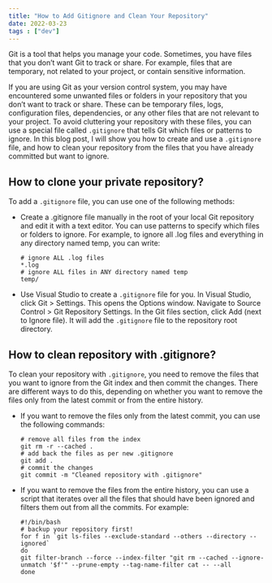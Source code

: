 ```yaml
---
title: "How to Add Gitignore and Clean Your Repository"
date: 2022-03-23
tags : ["dev"]
---
```



Git is a tool that helps you manage your code. Sometimes, you have files that you don’t want Git to track or share. For example, files that are temporary, not related to your project, or contain sensitive information.

If you are using Git as your version control system, you may have encountered some unwanted files or folders in your repository that you don’t want to track or share. These can be temporary files, logs, configuration files, dependencies, or any other files that are not relevant to your project. To avoid cluttering your repository with these files, you can use a special file called `.gitignore` that tells Git which files or patterns to ignore. In this blog post, I will show you how to create and use a `.gitignore` file, and how to clean your repository from the files that you have already committed but want to ignore.

## How to clone your private repository?

To add a `.gitignore` file, you can use one of the following methods:

- Create a .gitignore file manually in the root of your local Git repository and edit it with a text editor. You can use patterns to specify which files or folders to ignore. For example, to ignore all .log files and everything in any directory named temp, you can write: 
    ```
    # ignore ALL .log files
    *.log
    # ignore ALL files in ANY directory named temp
    temp/
    ```
- Use Visual Studio to create a `.gitignore` file for you. In Visual Studio, click Git > Settings. This opens the Options window. Navigate to Source Control > Git Repository Settings. In the Git files section, click Add (next to Ignore file). It will add the `.gitignore` file to the repository root directory.

## How to clean repository with .gitignore?

To clean your repository with `.gitignore`, you need to remove the files that you want to ignore from the Git index and then commit the changes. There are different ways to do this, depending on whether you want to remove the files only from the latest commit or from the entire history.

- If you want to remove the files only from the latest commit, you can use the following commands: 
    ```
    # remove all files from the index
    git rm -r --cached .
    # add back the files as per new .gitignore
    git add .
    # commit the changes
    git commit -m "Cleaned repository with .gitignore"
    ```
- If you want to remove the files from the entire history, you can use a script that iterates over all the files that should have been ignored and filters them out from all the commits. For example: 
    ```
    #!/bin/bash
    # backup your repository first!
    for f in `git ls-files --exclude-standard --others --directory --ignored`
    do
    git filter-branch --force --index-filter "git rm --cached --ignore-unmatch '$f'" --prune-empty --tag-name-filter cat -- --all
    done
    ```
